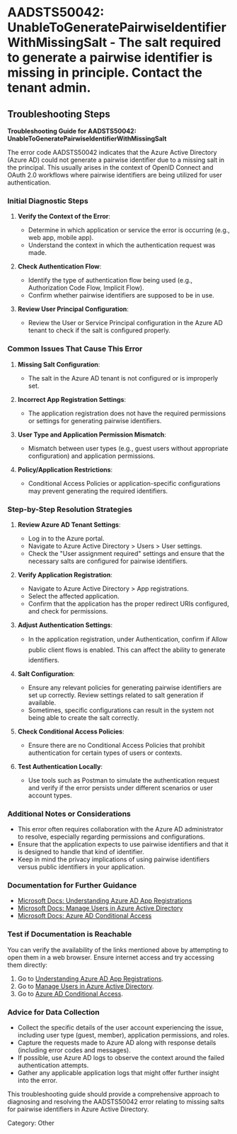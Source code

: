 # AADSTS50042: UnableToGeneratePairwiseIdentifierWithMissingSalt - The salt required to generate a pairwise identifier is missing in principle. Contact the tenant admin.


## Troubleshooting Steps
**Troubleshooting Guide for AADSTS50042: UnableToGeneratePairwiseIdentifierWithMissingSalt**

The error code AADSTS50042 indicates that the Azure Active Directory (Azure AD) could not generate a pairwise identifier due to a missing salt in the principal. This usually arises in the context of OpenID Connect and OAuth 2.0 workflows where pairwise identifiers are being utilized for user authentication.

### Initial Diagnostic Steps

1. **Verify the Context of the Error**:
   - Determine in which application or service the error is occurring (e.g., web app, mobile app).
   - Understand the context in which the authentication request was made.

2. **Check Authentication Flow**:
   - Identify the type of authentication flow being used (e.g., Authorization Code Flow, Implicit Flow).
   - Confirm whether pairwise identifiers are supposed to be in use.

3. **Review User Principal Configuration**:
   - Review the User or Service Principal configuration in the Azure AD tenant to check if the salt is configured properly.

### Common Issues That Cause This Error

1. **Missing Salt Configuration**:
   - The salt in the Azure AD tenant is not configured or is improperly set.

2. **Incorrect App Registration Settings**:
   - The application registration does not have the required permissions or settings for generating pairwise identifiers.

3. **User Type and Application Permission Mismatch**:
   - Mismatch between user types (e.g., guest users without appropriate configuration) and application permissions.

4. **Policy/Application Restrictions**:
   - Conditional Access Policies or application-specific configurations may prevent generating the required identifiers.

### Step-by-Step Resolution Strategies

1. **Review Azure AD Tenant Settings**:
   - Log in to the Azure portal.
   - Navigate to Azure Active Directory > Users > User settings.
   - Check the "User assignment required" settings and ensure that the necessary salts are configured for pairwise identifiers.

2. **Verify Application Registration**:
   - Navigate to Azure Active Directory > App registrations.
   - Select the affected application.
   - Confirm that the application has the proper redirect URIs configured, and check for permissions.

3. **Adjust Authentication Settings**:
   - In the application registration, under Authentication, confirm if Allow public client flows is enabled. This can affect the ability to generate identifiers.

4. **Salt Configuration**:
   - Ensure any relevant policies for generating pairwise identifiers are set up correctly. Review settings related to salt generation if available.
   - Sometimes, specific configurations can result in the system not being able to create the salt correctly.

5. **Check Conditional Access Policies**:
   - Ensure there are no Conditional Access Policies that prohibit authentication for certain types of users or contexts.

6. **Test Authentication Locally**:
   - Use tools such as Postman to simulate the authentication request and verify if the error persists under different scenarios or user account types.

### Additional Notes or Considerations

- This error often requires collaboration with the Azure AD administrator to resolve, especially regarding permissions and configurations.
- Ensure that the application expects to use pairwise identifiers and that it is designed to handle that kind of identifier.
- Keep in mind the privacy implications of using pairwise identifiers versus public identifiers in your application.

### Documentation for Further Guidance

- [Microsoft Docs: Understanding Azure AD App Registrations](https://docs.microsoft.com/en-us/azure/active-directory/develop/quickstart-register-app)
- [Microsoft Docs: Manage Users in Azure Active Directory](https://docs.microsoft.com/en-us/azure/active-directory/fundamentals/add-users-azure-active-directory)
- [Microsoft Docs: Azure AD Conditional Access](https://docs.microsoft.com/en-us/azure/active-directory/conditional-access/overview)

### Test if Documentation is Reachable

You can verify the availability of the links mentioned above by attempting to open them in a web browser. Ensure internet access and try accessing them directly:

1. Go to [Understanding Azure AD App Registrations](https://docs.microsoft.com/en-us/azure/active-directory/develop/quickstart-register-app).
2. Go to [Manage Users in Azure Active Directory](https://docs.microsoft.com/en-us/azure/active-directory/fundamentals/add-users-azure-active-directory).
3. Go to [Azure AD Conditional Access](https://docs.microsoft.com/en-us/azure/active-directory/conditional-access/overview).

### Advice for Data Collection

- Collect the specific details of the user account experiencing the issue, including user type (guest, member), application permissions, and roles.
- Capture the requests made to Azure AD along with response details (including error codes and messages).
- If possible, use Azure AD logs to observe the context around the failed authentication attempts.
- Gather any applicable application logs that might offer further insight into the error.

This troubleshooting guide should provide a comprehensive approach to diagnosing and resolving the AADSTS50042 error relating to missing salts for pairwise identifiers in Azure Active Directory.

Category: Other
